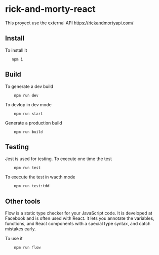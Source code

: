 # rick-and-morty-react

This proyect use the external API https://rickandmortyapi.com/

## Install

To install it

 ``` 
    npm i 
```

## Build

To generate a dev build

``` 
    npm run dev
```

To devlop in dev mode 

``` 
    npm run start
```

Generate a production build

``` 
    npm run build
```

## Testing

Jest is used for testing. To execute one time the test

``` 
    npm run test
```

To execute the test in wacth mode

``` 
    npm run test:tdd
```

## Other tools

Flow is a static type checker for your JavaScript code. It is developed at Facebook and is often used with React. It lets you annotate the variables, functions, and React components with a special type syntax, and catch mistakes early.

To use it

``` 
    npm run flow
```